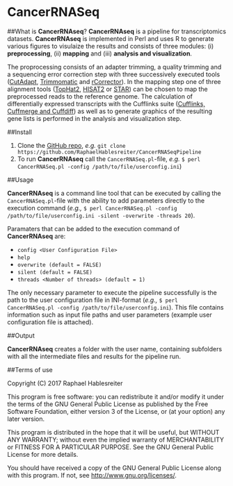 # CancerRNASeq

##What is **CancerRNAseq**?
**CancerRNAseq** is a pipeline for transcriptomics datasets.
**CancerRNAseq** is implemented in Perl and uses R to generate various figures to visulaize the results and consists of three modules: (i) **preprocessing**, (ii) **mapping** and (iii) **analysis and visualization**.

The proprocessing consists of an adapter trimming, a quality trimming and a sequencing error correction step with three successively executed tools ([CutAdapt](http://cutadapt.readthedocs.io/en/stable/index.html), [Trimmomatic](http://www.usadellab.org/cms/index.php?page=trimmomatic) and [rCorrector](https://github.com/mourisl/Rcorrector)). In the mapping step one of three alignment tools ([TopHat2](http://www.ccb.jhu.edu/software/tophat/index.shtml), [HISAT2](https://ccb.jhu.edu/software/hisat2/index.shtml) or [STAR](https://github.com/alexdobin/STAR)) can be chosen to map the preprocessed reads to the reference genome. The calculation of differentially expressed transcripts with the Cufflinks suite ([Cufflinks, Cuffmerge and Cuffdiff](http://cole-trapnell-lab.github.io/cufflinks/)) as well as to generate graphics of the resulting gene lists is performed in the analysis and visualization step. 

##Install
1. Clone the [GitHub repo](https://github.com/RaphaelHablesreiter/CancerRNASeqPipeline), *e.g.* `git clone https://github.com/RaphaelHablesreiter/CancerRNASeqPipeline`
2. To run **CancerRNAseq** call the `CancerRNASeq.pl`-file, *e.g.* `$ perl CancerRNASeq.pl -config /path/to/file/userconfig.ini`)

##Usage

**CancerRNAseq** is a command line tool that can be executed by calling the `CancerRNASeq.pl`-file with the ability to add parameters directly to the execution command (*e.g.,* `$ perl CancerRNASeq.pl -config /path/to/file/userconfig.ini -silent -overwrite -threads 20`).

Paramaters that can be added to the execution command of **CancerRNAseq** are:

* `config <User Configuration File>`
* `help`
* `overwrite (default = FALSE)`
* `silent (default = FALSE)`
* `threads <Number of threads> (default = 1)`

The only necessary parameter to execute the pipeline successfully is the path to the user configuration file in INI-format (*e.g.,* `$ perl CancerRNASeq.pl -config /path/to/file/userconfig.ini`). This file contains information such as input file paths and user parameters (example user configuration file is attached).

##Output

**CancerRNAseq** creates a folder with the user name, containing subfolders with all the intermediate files and results for the pipeline run.

##Terms of use

Copyright (C) 2017  Raphael Hablesreiter

This program is free software: you can redistribute it and/or modify it under the terms of the GNU General Public License as published by  the Free Software Foundation, either version 3 of the License, or (at your option) any later version.

This program is distributed in the hope that it will be useful, but WITHOUT ANY WARRANTY; without even the implied warranty of MERCHANTABILITY or FITNESS FOR A PARTICULAR PURPOSE.  See the GNU General Public License for more details.

You should have received a copy of the GNU General Public License along with this program. If not, see <http://www.gnu.org/licenses/>.

